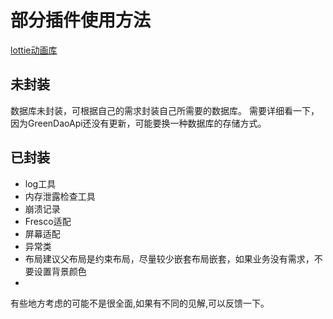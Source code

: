 # 部分插件使用方法 #
[lottie动画库](http://airbnb.io/lottie/#/android?id=sample-app "lottie动画库")	

## 未封装 ##

数据库未封装，可根据自己的需求封装自己所需要的数据库。
需要详细看一下，因为GreenDaoApi还没有更新，可能要换一种数据库的存储方式。

## 已封装 ##
- log工具
- 内存泄露检查工具
- 崩溃记录
- Fresco适配
- 屏幕适配
- 异常类
- 布局建议父布局是约束布局，尽量较少嵌套布局嵌套，如果业务没有需求，不要设置背景颜色
- 



有些地方考虑的可能不是很全面,如果有不同的见解,可以反馈一下。



